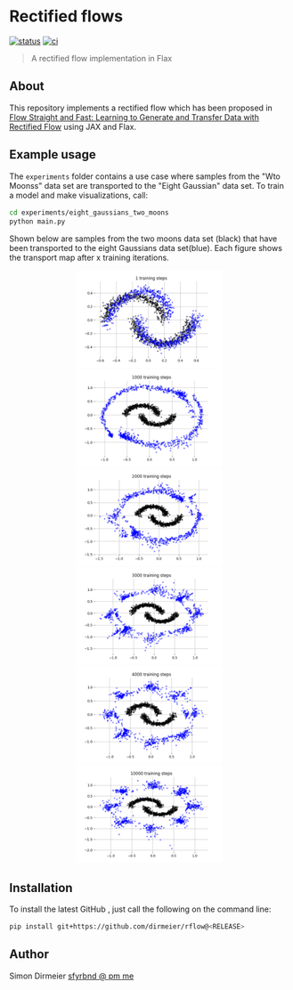 # Rectified flows

[![status](http://www.repostatus.org/badges/latest/concept.svg)](http://www.repostatus.org/#concept)
[![ci](https://github.com/dirmeier/rectified-flow/actions/workflows/ci.yaml/badge.svg)](https://github.com/dirmeier/rectified-flow/actions/workflows/ci.yaml)

> A rectified flow implementation in Flax

## About

This repository implements a rectified flow
which has been proposed in [Flow Straight and Fast: Learning to Generate and Transfer Data with Rectified Flow](https://arxiv.org/abs/2209.03003)
using JAX and Flax.

## Example usage

The `experiments` folder contains a use case where samples from the "Wto Moonss" data set are transported
to the "Eight Gaussian" data set. To train a model and make visualizations, call:

```bash
cd experiments/eight_gaussians_two_moons
python main.py
```

Shown below are samples from the two moons data set (black) that have been transported
to the eight Gaussians data set(blue). Each figure shows the transport
map after x training iterations.

<div align="center">
  <img src="experiments/eight_gaussians_two_moons/figures/samples-1.png" height="175">
    <img src="experiments/eight_gaussians_two_moons/figures/samples-1000.png" height="175">
<img src="experiments/eight_gaussians_two_moons/figures/samples-2000.png" height="175">
    <img src="experiments/eight_gaussians_two_moons/figures/samples-3000.png" height="175">
<img src="experiments/eight_gaussians_two_moons/figures/samples-4000.png" height="175">
    <img src="experiments/eight_gaussians_two_moons/figures/samples-10000.png" height="175">
</div>


## Installation

To install the latest GitHub <RELEASE>, just call the following on the
command line:

```bash
pip install git+https://github.com/dirmeier/rflow@<RELEASE>
```

## Author

Simon Dirmeier <a href="mailto:sfyrbnd @ pm me">sfyrbnd @ pm me</a>
